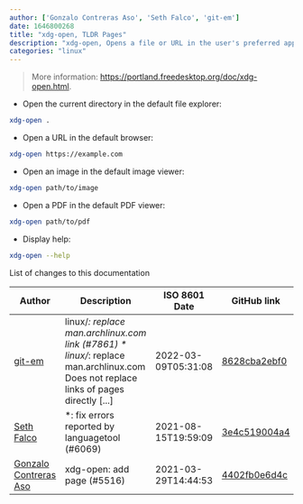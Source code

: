 ```yaml
---
author: ['Gonzalo Contreras Aso', 'Seth Falco', 'git-em']
date: 1646800268
title: "xdg-open, TLDR Pages"
description: "xdg-open, Opens a file or URL in the user's preferred application."
categories: "linux"
---
```

> More information: <https://portland.freedesktop.org/doc/xdg-open.html>.

- Open the current directory in the default file explorer:

```bash
xdg-open .
```

- Open a URL in the default browser:

```bash
xdg-open https://example.com
```

- Open an image in the default image viewer:

```bash
xdg-open path/to/image
```

- Open a PDF in the default PDF viewer:

```bash
xdg-open path/to/pdf
```

- Display help:

```bash
xdg-open --help
```
List of changes to this documentation


Author | Description | ISO 8601 Date | GitHub link
------|-----|-----|-----
[git-em](mailto:56173216+git-em@users.noreply.github.com) | linux/*: replace man.archlinux.com link (#7861) * linux/*: replace man.archlinux.com Does not replace links of pages directly [...] | 2022-03-09T05:31:08 | [8628cba2ebf0](https://github.com/tldr-pages/tldr/commit/8628cba2ebf0939f9aec27530c42351215334eeb)
[Seth Falco](mailto:seth@falco.fun) | *: fix errors reported by languagetool (#6069) | 2021-08-15T19:59:09 | [3e4c519004a4](https://github.com/tldr-pages/tldr/commit/3e4c519004a471c861cdc609fd7239ee3355671c)
[Gonzalo Contreras Aso](mailto:61254163+goznalo-git@users.noreply.github.com) | xdg-open: add page (#5516) | 2021-03-29T14:44:53 | [4402fb0e6d4c](https://github.com/tldr-pages/tldr/commit/4402fb0e6d4c5823ccf5111b77ac9ed9b771eebc)

